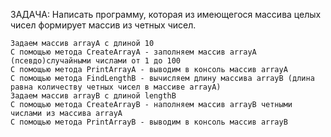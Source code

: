 

ЗАДАЧА: Написать программу, которая из имеющегося массива целых чисел формирует массив из четных чисел.

    Задаем массив arrayA с длиной 10
    С помощью метода CreateArrayA - заполняем массив arrayA (псевдо)случайными числами от 1 до 100
    С помощью метода PrintArrayA - выводим в консоль массив arrayA
    С помощью метода FindLengthB - вычисляем длину массива arrayB (длина равна количеству четных чисел в массиве arrayA)
    Задаем массив arrayB с длиной lengthB
    С помощью метода CreateArrayB - наполняем массив arrayB четными числами из массива arrayA
    С помощью метода PrintArrayB - выводим в консоль массив arrayB